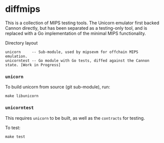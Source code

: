 # diffmips

This is a collection of MIPS testing tools.
The Unicorn emulator first backed Cannon directly, but has been separated as a testing-only tool,
and is replaced with a Go implementation of the minimal MIPS functionality.

Directory layout
```
unicorn     -- Sub-module, used by mipsevm for offchain MIPS emulation.
unicorntest -- Go module with Go tests, diffed against the Cannon state. [Work in Progress]
```

### `unicorn`

To build unicorn from source (git sub-module), run:
```
make libunicorn
```

### `unicorntest`

This requires `unicorn` to be built, as well as the `contracts` for testing.

To test:
```
make test
```

